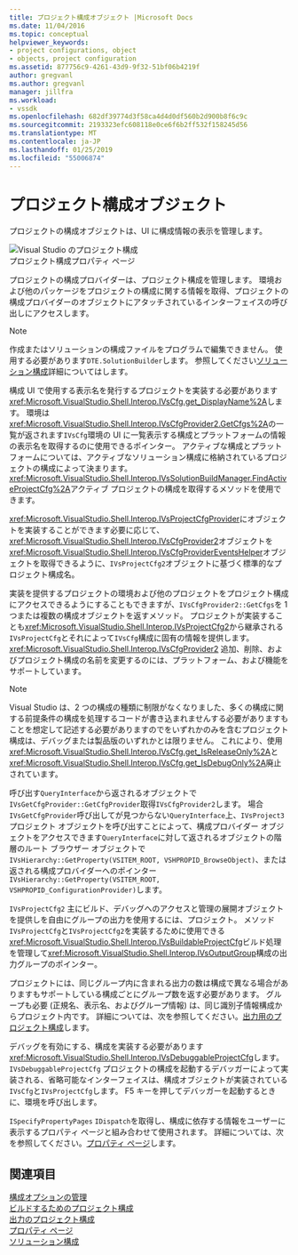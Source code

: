 ```yaml
---
title: プロジェクト構成オブジェクト |Microsoft Docs
ms.date: 11/04/2016
ms.topic: conceptual
helpviewer_keywords:
- project configurations, object
- objects, project configuration
ms.assetid: 877756c9-4261-43d9-9f32-51bf06b4219f
author: gregvanl
ms.author: gregvanl
manager: jillfra
ms.workload:
- vssdk
ms.openlocfilehash: 682df39774d3f58ca4d4d0df560b2d900b8f6c9c
ms.sourcegitcommit: 2193323efc608118e0ce6f6b2ff532f158245d56
ms.translationtype: MT
ms.contentlocale: ja-JP
ms.lasthandoff: 01/25/2019
ms.locfileid: "55006874"
---
```

# <a name="project-configuration-object"></a>プロジェクト構成オブジェクト
プロジェクトの構成オブジェクトは、UI に構成情報の表示を管理します。  
  
 ![Visual Studio のプロジェクト構成](../../extensibility/internals/media/vsprojectcfg.gif "vsProjectCfg")  
プロジェクト構成プロパティ ページ  
  
 プロジェクトの構成プロバイダーは、プロジェクト構成を管理します。 環境および他のパッケージをプロジェクトの構成に関する情報を取得、プロジェクトの構成プロバイダーのオブジェクトにアタッチされているインターフェイスの呼び出しにアクセスします。  
  
> [!NOTE]
>  作成またはソリューションの構成ファイルをプログラムで編集できません。 使用する必要があります`DTE.SolutionBuilder`します。 参照してください[ソリューション構成](../../extensibility/internals/solution-configuration.md)詳細についてはします。  
  
 構成 UI で使用する表示名を発行するプロジェクトを実装する必要があります<xref:Microsoft.VisualStudio.Shell.Interop.IVsCfg.get_DisplayName%2A>します。 環境は<xref:Microsoft.VisualStudio.Shell.Interop.IVsCfgProvider2.GetCfgs%2A>の一覧が返されます`IVsCfg`環境の UI に一覧表示する構成とプラットフォームの情報の表示名を取得するのに使用できるポインター。 アクティブな構成とプラットフォームについては、アクティブなソリューション構成に格納されているプロジェクトの構成によって決まります。 <xref:Microsoft.VisualStudio.Shell.Interop.IVsSolutionBuildManager.FindActiveProjectCfg%2A>アクティブ プロジェクトの構成を取得するメソッドを使用できます。  
  
 <xref:Microsoft.VisualStudio.Shell.Interop.IVsProjectCfgProvider>にオブジェクトを実装することができます必要に応じて、<xref:Microsoft.VisualStudio.Shell.Interop.IVsCfgProvider2>オブジェクトを<xref:Microsoft.VisualStudio.Shell.Interop.IVsCfgProviderEventsHelper>オブジェクトを取得できるように、`IVsProjectCfg2`オブジェクトに基づく標準的なプロジェクト構成名。  
  
 実装を提供するプロジェクトの環境および他のプロジェクトをプロジェクト構成にアクセスできるようにすることもできますが、`IVsCfgProvider2::GetCfgs`を 1 つまたは複数の構成オブジェクトを返すメソッド。 プロジェクトが実装することも<xref:Microsoft.VisualStudio.Shell.Interop.IVsProjectCfg2>から継承される`IVsProjectCfg`とそれによって`IVsCfg`構成に固有の情報を提供します。 <xref:Microsoft.VisualStudio.Shell.Interop.IVsCfgProvider2> 追加、削除、およびプロジェクト構成の名前を変更するのには、プラットフォーム、および機能をサポートしています。  
  
> [!NOTE]
>  Visual Studio は、2 つの構成の種類に制限がなくなりました、多くの構成に関する前提条件の構成を処理するコードが書き込まれませんする必要がありますもことを想定して記述する必要がありますのでをいずれかのみを含むプロジェクト構成は、デバッグまたは製品版のいずれかとは限りません。 これにより、使用<xref:Microsoft.VisualStudio.Shell.Interop.IVsCfg.get_IsReleaseOnly%2A>と<xref:Microsoft.VisualStudio.Shell.Interop.IVsCfg.get_IsDebugOnly%2A>廃止されています。  
  
 呼び出す`QueryInterface`から返されるオブジェクトで`IVsGetCfgProvider::GetCfgProvider`取得`IVsCfgProvider2`します。 場合`IVsGetCfgProvider`呼び出してが見つからない`QueryInterface`上、`IVsProject3`プロジェクト オブジェクトを呼び出すことによって、構成プロバイダー オブジェクトをアクセスできます`QueryInterface`に対して返されるオブジェクトの階層のルート ブラウザー オブジェクトで`IVsHierarchy::GetProperty(VSITEM_ROOT, VSHPROPID_BrowseObject)`、または返される構成プロバイダーへのポインター`IVsHierarchy::GetProperty(VSITEM_ROOT, VSHPROPID_ConfigurationProvider)`します。  
  
 `IVsProjectCfg2` 主にビルド、デバッグへのアクセスと管理の展開オブジェクトを提供しを自由にグループの出力を使用するには、プロジェクト。 メソッド`IVsProjectCfg`と`IVsProjectCfg2`を実装するために使用できる<xref:Microsoft.VisualStudio.Shell.Interop.IVsBuildableProjectCfg>ビルド処理を管理して<xref:Microsoft.VisualStudio.Shell.Interop.IVsOutputGroup>構成の出力グループのポインター。  
  
 プロジェクトには、同じグループ内に含まれる出力の数は構成で異なる場合がありますもサポートしている構成ごとにグループ数を返す必要があります。 グループも必要 (正規名、表示名、およびグループ情報) は、同じ識別子情報構成からプロジェクト内です。 詳細については、次を参照してください。[出力用のプロジェクト構成](../../extensibility/internals/project-configuration-for-output.md)します。  
  
 デバッグを有効にする、構成を実装する必要があります<xref:Microsoft.VisualStudio.Shell.Interop.IVsDebuggableProjectCfg>します。 `IVsDebuggableProjectCfg` プロジェクトの構成を起動するデバッガーによって実装される、省略可能なインターフェイスは、構成オブジェクトが実装されている`IVsCfg`と`IVsProjectCfg`します。 F5 キーを押してデバッガーを起動するときに、環境を呼び出します。  
  
 `ISpecifyPropertyPages` `IDispatch`を取得し、構成に依存する情報をユーザーに表示するプロパティ ページと組み合わせて使用されます。 詳細については、次を参照してください。[プロパティ ページ](../../extensibility/internals/property-pages.md)します。  
  
## <a name="see-also"></a>関連項目  
 [構成オプションの管理](../../extensibility/internals/managing-configuration-options.md)   
 [ビルドするためのプロジェクト構成](../../extensibility/internals/project-configuration-for-building.md)   
 [出力のプロジェクト構成](../../extensibility/internals/project-configuration-for-output.md)   
 [プロパティ ページ](../../extensibility/internals/property-pages.md)   
 [ソリューション構成](../../extensibility/internals/solution-configuration.md)